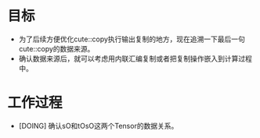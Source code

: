 # 目标
- 为了后续方便优化cute::copy执行输出复制的地方，现在追溯一下最后一句cute::copy的数据来源。
- 确认数据来源后，就可以考虑用内联汇编复制或者把复制操作嵌入到计算过程中。

# 工作过程
- [DOING] 确认sO和tOsO这两个Tensor的数据关系。
